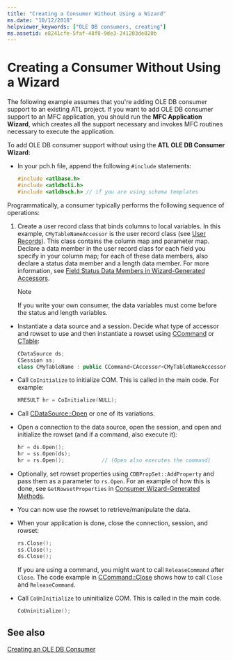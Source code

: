 ```yaml
---
title: "Creating a Consumer Without Using a Wizard"
ms.date: "10/12/2018"
helpviewer_keywords: ["OLE DB consumers, creating"]
ms.assetid: e8241cfe-5faf-48f8-9de3-241203de020b
---
```

# Creating a Consumer Without Using a Wizard

The following example assumes that you're adding OLE DB consumer support to an existing ATL project. If you want to add OLE DB consumer support to an MFC application, you should run the **MFC Application Wizard**, which creates all the support necessary and invokes MFC routines necessary to execute the application.

To add OLE DB consumer support without using the **ATL OLE DB Consumer Wizard**:

- In your pch.h file, append the following `#include` statements:

    ```cpp
    #include <atlbase.h>
    #include <atldbcli.h>
    #include <atldbsch.h> // if you are using schema templates
    ```

Programmatically, a consumer typically performs the following sequence of operations:

1. Create a user record class that binds columns to local variables. In this example, `CMyTableNameAccessor` is the user record class (see [User Records](../../data/oledb/user-records.md)). This class contains the column map and parameter map. Declare a data member in the user record class for each field you specify in your column map; for each of these data members, also declare a status data member and a length data member. For more information, see [Field Status Data Members in Wizard-Generated Accessors](../../data/oledb/field-status-data-members-in-wizard-generated-accessors.md).

    > [!NOTE]
    > If you write your own consumer, the data variables must come before the status and length variables.

- Instantiate a data source and a session. Decide what type of accessor and rowset to use and then instantiate a rowset using [CCommand](../../data/oledb/ccommand-class.md) or [CTable](../../data/oledb/ctable-class.md):

    ```cpp
    CDataSource ds;
    CSession ss;
    class CMyTableName : public CCommand<CAccessor<CMyTableNameAccessor>>
    ```

- Call `CoInitialize` to initialize COM. This is called in the main code. For example:

    ```cpp
    HRESULT hr = CoInitialize(NULL);
    ```

- Call [CDataSource::Open](../../data/oledb/cdatasource-open.md) or one of its variations.

- Open a connection to the data source, open the session, and open and initialize the rowset (and if a command, also execute it):

    ```cpp
    hr = ds.Open();
    hr = ss.Open(ds);
    hr = rs.Open();            // (Open also executes the command)
    ```

- Optionally, set rowset properties using `CDBPropSet::AddProperty` and pass them as a parameter to `rs.Open`. For an example of how this is done, see `GetRowsetProperties` in [Consumer Wizard-Generated Methods](../../data/oledb/consumer-wizard-generated-methods.md).

- You can now use the rowset to retrieve/manipulate the data.

- When your application is done, close the connection, session, and rowset:

    ```cpp
    rs.Close();
    ss.Close();
    ds.Close();
    ```

   If you are using a command, you might want to call `ReleaseCommand` after `Close`. The code example in [CCommand::Close](../../data/oledb/ccommand-close.md) shows how to call `Close` and `ReleaseCommand`.

- Call `CoUnInitialize` to uninitialize COM. This is called in the main code.

    ```cpp
    CoUninitialize();
    ```

## See also

[Creating an OLE DB Consumer](../../data/oledb/creating-an-ole-db-consumer.md)
